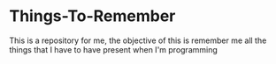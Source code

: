 # Things-To-Remember

This is a repository for me, the objective of this is remember me all the things that I have to have present when I'm programming
